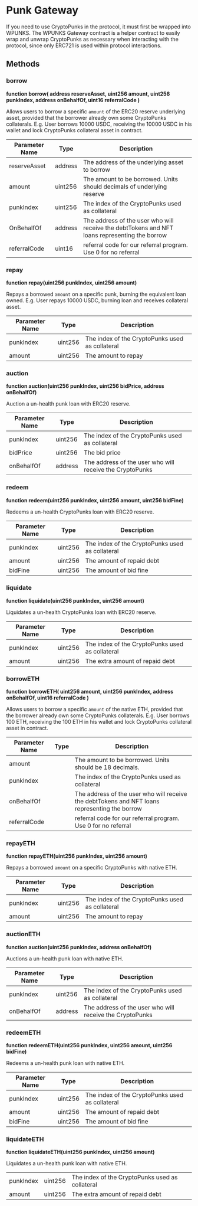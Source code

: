 # Punk Gateway

If you need to use CryptoPunks in the protocol, it must first be wrapped into WPUNKS. The WPUNKS Gateway contract is a helper contract to easily wrap and unwrap CryptoPunks as necessary when interacting with the protocol, since only ERC721 is used within protocol interactions.

## Methods

### borrow

**function borrow( address reserveAsset, uint256 amount, uint256 punkIndex, address onBehalfOf, uint16 referralCode )**

Allows users to borrow a specific `amount` of the ERC20 reserve underlying asset, provided that the borrower already own some CryptoPunks collaterals. E.g. User borrows 10000 USDC, receiving the 10000 USDC in his wallet and lock CryptoPunks collateral asset in contract.

| Parameter Name | Type    | Description                                                                                   |
| -------------- | ------- | --------------------------------------------------------------------------------------------- |
| reserveAsset   | address | The address of the underlying asset to borrow                                                 |
| amount         | uint256 | The amount to be borrowed.  Units should decimals of underlying reserve                       |
| punkIndex      | uint256 | The index of the CryptoPunks used as collateral                                               |
| OnBehalfOf     | address | The address of the user who will receive the debtTokens and NFT loans representing the borrow |
| referralCode   | uint16  | referral code for our referral program. Use 0 for no referral                                 |

### repay

**function repay(uint256 punkIndex, uint256 amount)**

Repays a borrowed `amount` on a specific punk, burning the equivalent loan owned. E.g. User repays 10000 USDC, burning loan and receives collateral asset.

| Parameter Name | Type    | Description                                     |
| -------------- | ------- | ----------------------------------------------- |
| punkIndex      | uint256 | The index of the CryptoPunks used as collateral |
| amount         | uint256 | The amount to repay                             |

### auction

**function auction(uint256 punkIndex, uint256 bidPrice, address onBehalfOf)**

Auction a un-health punk loan with ERC20 reserve.

| Parameter Name | Type    | Description                                              |
| -------------- | ------- | -------------------------------------------------------- |
| punkIndex      | uint256 | The index of the CryptoPunks used as collateral          |
| bidPrice       | uint256 | The bid price                                            |
| onBehalfOf     | address | The address of the user who will receive the CryptoPunks |

### redeem

**function redeem(uint256 punkIndex, uint256 amount, uint256 bidFine)**

Redeems a un-health CryptoPunks loan with ERC20 reserve.&#x20;

| Parameter Name | Type    | Description                                     |
| -------------- | ------- | ----------------------------------------------- |
| punkIndex      | uint256 | The index of the CryptoPunks used as collateral |
| amount         | uint256 | The amount of repaid debt                       |
| bidFine        | uint256 | The amount of bid fine                          |

### liquidate

**function liquidate(uint256 punkIndex, uint256 amount)**

Liquidates a un-health CryptoPunks loan with ERC20 reserve.

| Parameter Name | Type    | Description                                     |
| -------------- | ------- | ----------------------------------------------- |
| punkIndex      | uint256 | The index of the CryptoPunks used as collateral |
| amount         | uint256 | The extra amount of repaid debt                 |

### borrowETH

**function borrowETH( uint256 amount, uint256 punkIndex, address onBehalfOf, uint16 referralCode )**

Allows users to borrow a specific `amount` of the native ETH, provided that the borrower already own some CryptoPunks collaterals. E.g. User borrows 100 ETH, receiving the 100 ETH in his wallet and lock CryptoPunks collateral asset in contract.

| Parameter Name | Type | Description                                                                                   |
| -------------- | ---- | --------------------------------------------------------------------------------------------- |
| amount         |      | The amount to be borrowed. Units should be 18 decimals.                                       |
| punkIndex      |      | The index of the CryptoPunks used as collateral                                               |
| onBehalfOf     |      | The address of the user who will receive the debtTokens and NFT loans representing the borrow |
| referralCode   |      | referral code for our referral program. Use 0 for no referral                                 |

### repayETH

**function repayETH(uint256 punkIndex, uint256 amount)**

Repays a borrowed `amount` on a specific CryptoPunks with native ETH.

| Parameter Name | Type    | Description                                     |
| -------------- | ------- | ----------------------------------------------- |
| punkIndex      | uint256 | The index of the CryptoPunks used as collateral |
| amount         | uint256 | The amount to repay                             |

### auctionETH

**function auction(uint256 punkIndex, address onBehalfOf)**

Auctions a un-health punk loan with native ETH.

| Parameter Name | Type    | Description                                              |
| -------------- | ------- | -------------------------------------------------------- |
| punkIndex      | uint256 | The index of the CryptoPunks used as collateral          |
| onBehalfOf     | address | The address of the user who will receive the CryptoPunks |

### redeemETH

**function redeemETH(uint256 punkIndex, uint256 amount, uint256 bidFine)**

Redeems a un-health punk loan with native ETH.

| Parameter Name | Type    | Description                                     |
| -------------- | ------- | ----------------------------------------------- |
| punkIndex      | uint256 | The index of the CryptoPunks used as collateral |
| amount         | uint256 | The amount of repaid debt                       |
| bidFine        | uint256 | The amount of bid fine                          |

### liquidateETH

**function liquidateETH(uint256 punkIndex, uint256 amount)**

Liquidates a un-health punk loan with native ETH.

|           |         |                                                 |
| --------- | ------- | ----------------------------------------------- |
| punkIndex | uint256 | The index of the CryptoPunks used as collateral |
| amount    | uint256 | The extra amount of repaid debt                 |

